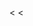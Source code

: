 <<!DOCTYPE html>
<<!DOCTYPE html>
<html lang="en" dir="ltr">
  <head>
    <meta charset="utf-8">
    <title>Lewis MacNee Play Space</title>
    <script src="Particle.js"></script>
    <script src="specialEffects.js"></script>
    <link rel='stylesheet' type='text/css' href='main.css'>
  </head>
  <body>
    <canvas id="primary_canvas"></canvas>
  </body>
</html>
